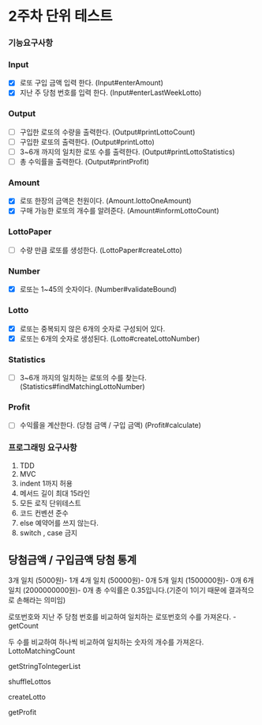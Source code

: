 # 2주차 단위 테스트 

### 기능요구사항
### Input
- [x] 로또 구입 금액 입력 한다. (Input#enterAmount)
- [x] 지난 주 당첨 번호를 입력 한다. (Input#enterLastWeekLotto)

### Output
- [ ] 구입한 로또의 수량을 출력한다. (Output#printLottoCount)
- [ ] 구입한 로또의 출력한다. (Output#printLotto)
- [ ] 3~6개 까지의 일치한 로또 수를 출력한다. (Output#printLottoStatistics)
- [ ] 총 수익률을 출력한다. (Output#printProfit)

### Amount
- [x] 로또 한장의 금액은 천원이다. (Amount.lottoOneAmount)
- [x] 구매 가능한 로또의 개수를 알려준다. (Amount#informLottoCount)

### LottoPaper
- [ ] 수량 만큼 로또를 생성한다. (LottoPaper#createLotto)

### Number
- [x] 로또는 1~45의 숫자이다. (Number#validateBound)

### Lotto
- [x] 로또는 중복되지 않은 6개의 숫자로 구성되어 있다. 
- [x] 로또는 6개의 숫자로 생성된다. (Lotto#createLottoNumber)

### Statistics
- [ ] 3~6개 까지의 일치하는 로또의 수를 찾는다. (Statistics#findMatchingLottoNumber)

### Profit
- [ ] 수익률을 계산한다. (당첨 금액 / 구입 금액) (Profit#calculate)

### 프로그래밍 요구사항
1. TDD
2. MVC
3. indent 1까지 허용
4. 메서드 길이 최대 15라인
5. 모든 로직 단위테스트
6. 코드 컨벤션 준수
7. else 예약어를 쓰지 않는다.
8. switch , case 금지

당첨금액 / 구입금액
당첨 통계
---------
3개 일치 (5000원)- 1개
4개 일치 (50000원)- 0개
5개 일치 (1500000원)- 0개
6개 일치 (2000000000원)- 0개
총 수익률은 0.35입니다.(기준이 1이기 때문에 결과적으로 손해라는 의미임)


로또번호와 지난 주 당첨 번호를 비교하여 일치하는 로또번호의 수를 가져온다.  - getCount

두 수를 비교하여 하나씩 비교하여 일치하는 숫자의 개수를 가져온다. LottoMatchingCount

getStringToIntegerList

shuffleLottos

createLotto


getProfit